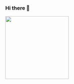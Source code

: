 ### Hi there 👋

<div id="header" align="left">
  <img src="https://media.giphy.com/media/v1.Y2lkPTc5MGI3NjExYmphYXZnZm94YndyNWtrbWhsZms1dnE2aDVucnQwMW11YmNtZnptcSZlcD12MV9pbnRlcm5hbF9naWZfYnlfaWQmY3Q9Zw/f2HiQKaEkaKwo/giphy.gif" width="200"/>
</div>
